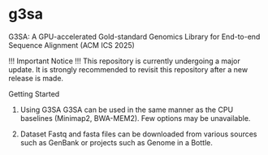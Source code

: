 # g3sa
G3SA: A GPU-accelerated Gold-standard Genomics Library for End-to-end Sequence Alignment (ACM ICS 2025)

!!! Important Notice !!!
This repository is currently undergoing a major update.
It is strongly recommended to revisit this repository after a new release is made.

Getting Started
1. Using G3SA
G3SA can be used in the same manner as the CPU baselines (Minimap2, BWA-MEM2).
Few options may be unavailable.

2. Dataset
Fastq and fasta files can be downloaded from various sources such as GenBank or projects such as Genome in a Bottle.

